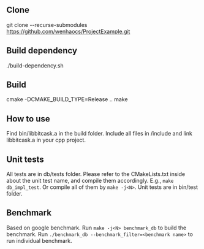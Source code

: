 ## Clone
   git clone --recurse-submodules https://github.com/wenhaocs/ProjectExample.git
## Build dependency
   ./build-dependency.sh
## Build
cmake -DCMAKE_BUILD_TYPE=Release ..
make

## How to use
Find bin/libbitcask.a in the build folder. Include all files in /include and link libbitcask.a in your cpp project.

## Unit tests
All tests are in db/tests folder. Please refer to the CMakeLists.txt inside about the unit test name, and compile them accordingly. E.g., `make db_impl_test`. Or compile all of them by `make -j<N>`. Unit tests are in bin/test folder.

## Benchmark
Based on google benchmark. Run `make -j<N> benchmark_db` to build the benchmark. Run `./benchmark_db --benchmark_filter=<benchmark name>` to run individual benchmark.

